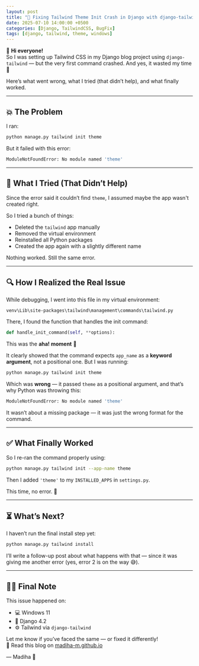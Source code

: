 ```yaml
---
layout: post
title: "🐛 Fixing Tailwind Theme Init Crash in Django with django-tailwind"
date: 2025-07-10 14:00:00 +0500
categories: [Django, TailwindCSS, BugFix]
tags: [django, tailwind, theme, windows]
---
```


👋 **Hi everyone!**  
So I was setting up Tailwind CSS in my Django blog project using `django-tailwind` — but the very first command crashed. And yes, it wasted my time 😤

Here’s what went wrong, what I tried (that didn’t help), and what finally worked.

---

## 💥 The Problem

I ran:

```bash
python manage.py tailwind init theme
```

But it failed with this error:

```bash
ModuleNotFoundError: No module named 'theme'
```

---

## 🧪 What I Tried (That Didn’t Help)

Since the error said it couldn’t find `theme`, I assumed maybe the app wasn't created right.

So I tried a bunch of things:

- Deleted the `tailwind` app manually
- Removed the virtual environment
- Reinstalled all Python packages
- Created the app again with a slightly different name

Nothing worked. Still the same error.

---

## 🔍 How I Realized the Real Issue

While debugging, I went into this file in my virtual environment:

```
venv\Lib\site-packages\tailwind\management\commands\tailwind.py
```

There, I found the function that handles the init command:

```python
def handle_init_command(self, **options):
```

This was the **aha! moment** 🤯

It clearly showed that the command expects `app_name` as a **keyword argument**, not a positional one. But I was running:

```bash
python manage.py tailwind init theme
```

Which was **wrong** — it passed `theme` as a positional argument, and that’s why Python was throwing this:

```bash
ModuleNotFoundError: No module named 'theme'
```

It wasn’t about a missing package — it was just the wrong format for the command.

---

## ✅ What Finally Worked

So I re-ran the command properly using:

```bash
python manage.py tailwind init --app-name theme
```

Then I added `'theme'` to my `INSTALLED_APPS` in `settings.py`.

This time, no error. 🎉

---

## ⏳ What’s Next?

I haven’t run the final install step yet:

```bash
python manage.py tailwind install
```

I’ll write a follow-up post about what happens with that — since it was giving me another error (yes, error 2 is on the way 😅).

---

## 🙋‍♀️ Final Note

This issue happened on:

- 💻 Windows 11
- 🐍 Django 4.2
- ⚙️ Tailwind via `django-tailwind`

Let me know if you’ve faced the same — or fixed it differently!  
📝 Read this blog on [madiha-m.github.io](https://madiha-m.github.io)

— Madiha 💙
